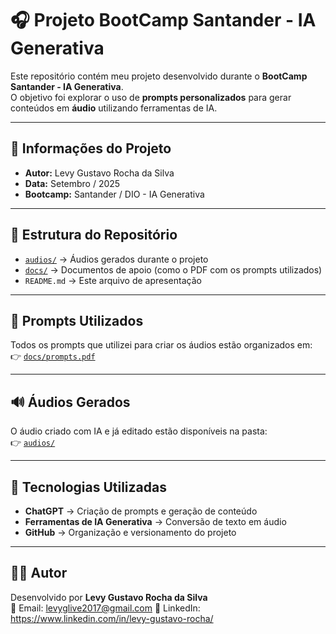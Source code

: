 # 🎧 Projeto BootCamp Santander - IA Generativa

Este repositório contém meu projeto desenvolvido durante o **BootCamp Santander - IA Generativa**.  
O objetivo foi explorar o uso de **prompts personalizados** para gerar conteúdos em **áudio** utilizando ferramentas de IA.

---

## 📌 Informações do Projeto
- **Autor:** Levy Gustavo Rocha da Silva  
- **Data:** Setembro / 2025  
- **Bootcamp:** Santander / DIO - IA Generativa  

---

## 📂 Estrutura do Repositório
- [`audios/`](./audios) → Áudios gerados durante o projeto  
- [`docs/`](./docs) → Documentos de apoio (como o PDF com os prompts utilizados)  
- `README.md` → Este arquivo de apresentação  

---

## 📝 Prompts Utilizados
Todos os prompts que utilizei para criar os áudios estão organizados em:  
👉 [`docs/prompts.pdf`](./docs/prompts.pdf)

---

## 🔊 Áudios Gerados
O áudio criado com IA e já editado estão disponíveis na pasta:  
👉 [`audios/`](./audios)

---

## 🚀 Tecnologias Utilizadas
- **ChatGPT** → Criação de prompts e geração de conteúdo  
- **Ferramentas de IA Generativa** → Conversão de texto em áudio  
- **GitHub** → Organização e versionamento do projeto  

---

## 🙋‍♂️ Autor
Desenvolvido por **Levy Gustavo Rocha da Silva**  
📧 Email: levyglive2017@gmail.com 
🔗 LinkedIn: https://www.linkedin.com/in/levy-gustavo-rocha/

